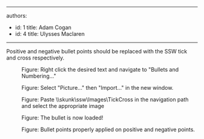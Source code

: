 

---
authors:
  - id: 1
    title: Adam Cogan
  - id: 4
    title: Ulysses Maclaren
---




<span class='intro'> Positive and negative bullet points should be replaced with the SSW tick and cross respectively. 
 </span>


  <dl>
    <dt><img alt="" class="ms-rteCustom-ImageArea" src="/Standards/Communication/RulesToBetterPowerpointPresentations/PublishingImages/RulesBullets01.jpg" /> </dt>
    <dd class="ms-rteCustom-FigureNormal">Figure&#58; Right click the desired text and navigate to &quot;Bullets and Numbering...&quot; </dd>
</dl>
<dl>
    <dt><img alt="" class="ms-rteCustom-ImageArea" src="/Standards/Communication/RulesToBetterPowerpointPresentations/PublishingImages/RulesBullets02.jpg" /> </dt>
    <dd class="ms-rteCustom-FigureNormal">Figure&#58; Select &quot;Picture...&quot; then &quot;Import...&quot; in the new window. </dd>
</dl>
<dl>
    <dt><img alt="" class="ms-rteCustom-ImageArea" src="/Standards/Communication/RulesToBetterPowerpointPresentations/PublishingImages/RulesBullets03.jpg" /> </dt>
    <dd class="ms-rteCustom-FigureNormal">Figure&#58; Paste \\skunk\ssw\Images\TickCross in the navigation path and select the appropriate image </dd>
</dl>
<dl>
    <dt><img alt="" class="ms-rteCustom-ImageArea" src="/Standards/Communication/RulesToBetterPowerpointPresentations/PublishingImages/RulesBullets04.jpg" /> </dt>
    <dd class="ms-rteCustom-FigureNormal">Figure&#58; The bullet is now loaded! </dd>
</dl>
<dl>
    <dt><img alt="" class="ms-rteCustom-ImageArea" src="/Standards/Communication/RulesToBetterPowerpointPresentations/PublishingImages/RulesBullets05.jpg" /> </dt>
    <dd class="ms-rteCustom-FigureNormal">Figure&#58; Bullet points properly applied on positive and negative points. </dd>
</dl>



